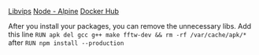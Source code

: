 [Libvips](https://github.com/wjordan/dockerfile-libvips)
[Node - Alpine](https://hub.docker.com/_/node/)
[Docker Hub](https://hub.docker.com/r/araanbranco/node-alpine-libvips/)

After you install your packages, you can remove the unnecessary libs.
Add this line  `RUN apk del gcc g++ make fftw-dev && rm -rf /var/cache/apk/*` after `RUN npm install --production`